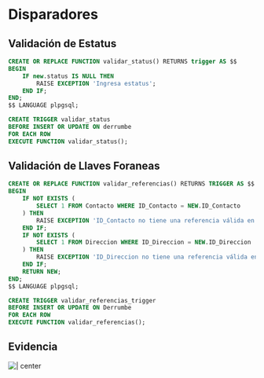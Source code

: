 # Disparadores

## Validación de Estatus

```sql
CREATE OR REPLACE FUNCTION validar_status() RETURNS trigger AS $$
BEGIN
    IF new.status IS NULL THEN
        RAISE EXCEPTION 'Ingresa estatus';
    END IF;
END;
$$ LANGUAGE plpgsql;
```

```sql
CREATE TRIGGER validar_status
BEFORE INSERT OR UPDATE ON derrumbe
FOR EACH ROW
EXECUTE FUNCTION validar_status();
```

## Validación de Llaves Foraneas

```sql
CREATE OR REPLACE FUNCTION validar_referencias() RETURNS TRIGGER AS $$
BEGIN
    IF NOT EXISTS (
        SELECT 1 FROM Contacto WHERE ID_Contacto = NEW.ID_Contacto
    ) THEN
        RAISE EXCEPTION 'ID_Contacto no tiene una referencia válida en la tabla Contacto';
    END IF;
    IF NOT EXISTS (
        SELECT 1 FROM Direccion WHERE ID_Direccion = NEW.ID_Direccion
    ) THEN
        RAISE EXCEPTION 'ID_Direccion no tiene una referencia válida en la tabla Direccion';
    END IF;
    RETURN NEW;
END;
$$ LANGUAGE plpgsql;
```

```sql
CREATE TRIGGER validar_referencias_trigger
BEFORE INSERT OR UPDATE ON Derrumbe
FOR EACH ROW
EXECUTE FUNCTION validar_referencias();
```

<div style="page-break-after: always;"></div>

## Evidencia

![ | center ](img/2-disparadores.jpg)

